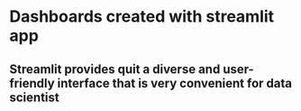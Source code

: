 # Dashboards created with streamlit app
## Streamlit provides quit a diverse and user-friendly interface that is very convenient for data scientist
